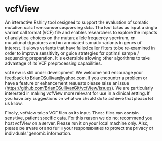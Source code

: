 # vcfView
An interactive Rshiny tool designed to support the evaluation of somatic mutation calls from cancer sequencing data. The tool takes as input a single variant call format (VCF) file and enables  researchers to explore the impacts of analytical choices on the mutant allele frequency spectrum, on mutational signatures and on annotated somatic variants in genes of interest. It allows variants that have failed caller filters to be re-examined in order to improve sensitivity or guide strategies for optimal sample / sequencing preparation. It is extensible allowing other algorithms to take advantage of its VCF preprocessing capabilities.

vcfView is still under development. We welcome and encourage your feedback to BrianOSullivan@yahoo.com. If you encounter a problem or have a feature or enhancement requests please raise an issue (https://github.com/BrianOSullivanGit/vcfView/issues). We are particularly interested in making vcfView more relevant for use in a clinical setting. If you have any suggestions on what we should do to achieve that please let us know.

Finally, vcfView takes VCF files as its input. These files can contain sensitive, patient specific data. For this reason we do not recommend you host vcfView on a server. Please run it on your local machine only. Also, please be aware of and fulfill your responsibilities to protect the privacy of individuals' genomic information.

